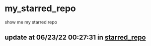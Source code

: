 # my_starred_repo
show me my starred repo

update at 06/23/22 00:27:31 in [starred_repo](./index.html)
---

